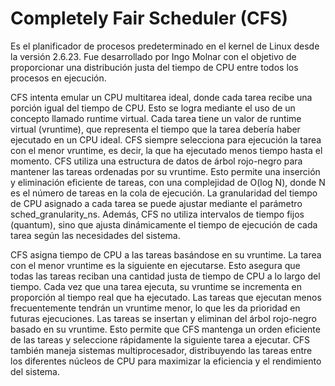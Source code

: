 # Completely Fair Scheduler (CFS)

Es el planificador de procesos predeterminado en el kernel de Linux desde la versión 2.6.23. Fue desarrollado por Ingo Molnar con el objetivo de proporcionar una distribución justa del tiempo de CPU entre todos los procesos en ejecución. 

CFS intenta emular un CPU multitarea ideal, donde cada tarea recibe una porción igual del tiempo de CPU. Esto se logra mediante el uso de un concepto llamado runtime virtual. Cada tarea tiene un valor de runtime virtual (vruntime), que representa el tiempo que la tarea debería haber ejecutado en un CPU ideal. CFS siempre selecciona para ejecución la tarea con el menor vruntime, es decir, la que ha ejecutado menos tiempo hasta el momento. CFS utiliza una estructura de datos de árbol rojo-negro para mantener las tareas ordenadas por su vruntime. Esto permite una inserción y eliminación eficiente de tareas, con una complejidad de O(log N), donde N es el número de tareas en la cola de ejecución. La granularidad del tiempo de CPU asignado a cada tarea se puede ajustar mediante el parámetro sched_granularity_ns. Además, CFS no utiliza intervalos de tiempo fijos (quantum), sino que ajusta dinámicamente el tiempo de ejecución de cada tarea según las necesidades del sistema.

CFS asigna tiempo de CPU a las tareas basándose en su vruntime. La tarea con el menor vruntime es la siguiente en ejecutarse. Esto asegura que todas las tareas reciban una cantidad justa de tiempo de CPU a lo largo del tiempo. Cada vez que una tarea ejecuta, su vruntime se incrementa en proporción al tiempo real que ha ejecutado. Las tareas que ejecutan menos frecuentemente tendrán un vruntime menor, lo que les da prioridad en futuras ejecuciones. Las tareas se insertan y eliminan del árbol rojo-negro basado en su vruntime. Esto permite que CFS mantenga un orden eficiente de las tareas y seleccione rápidamente la siguiente tarea a ejecutar. CFS también maneja sistemas multiprocesador, distribuyendo las tareas entre los diferentes núcleos de CPU para maximizar la eficiencia y el rendimiento del sistema.

